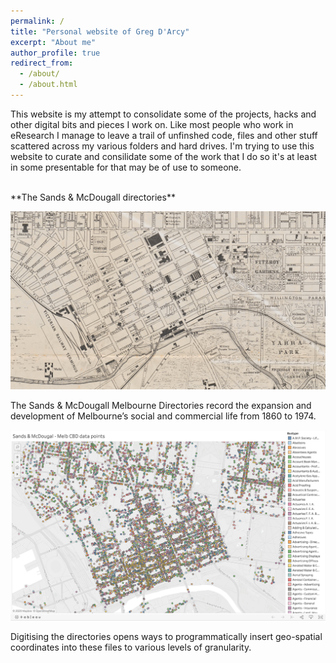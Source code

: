 ```yaml
---
permalink: /
title: "Personal website of Greg D'Arcy"
excerpt: "About me"
author_profile: true
redirect_from: 
  - /about/
  - /about.html
---
```


This website is my attempt to consolidate some of the projects, hacks and other digital bits and pieces I work on. Like most people who work in eResearch I manage to leave a trail of unfinshed code, files and other stuff scattered across my various folders and hard drives. I'm trying to use this website to curate and consilidate some of the work that I do so it's at least in some presentable for that may be of use to someone.

<br>
**The Sands & McDougall directories**

![Sands & McDougall directories](/images/sands&mcdougall_map.jpg)

The Sands & McDougall Melbourne Directories record the expansion and development of Melbourne’s social and commercial life from 1860 to 1974. 

![Sands & McDougall data points](/images/sands&mcdougall_datapoints.jpg)

Digitising the directories opens ways to programmatically insert geo-spatial coordinates into these files to various levels of granularity.



